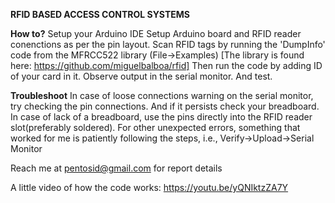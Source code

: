 **RFID BASED ACCESS CONTROL SYSTEMS**

**How to?**
  Setup your Arduino IDE
  Setup Arduino board and RFID reader conenctions as per the pin layout.
  Scan RFID tags by running the 'DumpInfo' code from the MFRCC522 library (File->Examples)
  [The library is found here: https://github.com/miguelbalboa/rfid]
  Then run the code by adding ID of your card in it.
  Observe output in the serial monitor.
  And test.

**Troubleshoot**
  In case of loose connections warning on the serial monitor, try checking the pin connections. And if it persists check your breadboard.
  In case of lack of a breadboard, use the pins directly into the RFID reader slot(preferably soldered).
  For other unexpected errors, something that worked for me is patiently following the steps, i.e., Verify->Upload->Serial Monitor

Reach me at pentosid@gmail.com for report details

A little video of how the code works: https://youtu.be/yQNIktzZA7Y
